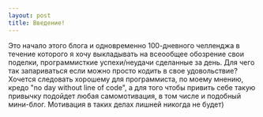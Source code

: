 ```yaml
---
layout: post
title: Введение!
---
```


Это начало этого блога и одновременно 100-дневного челленджа в течение которого я хочу выкладывать на всеообщее обозрение свои поделки, программисткие успехи/неудачи сделанные за день. Для чего так запариваться если можно просто кодить в свое удовольствие? Хочется следовать хорошему для программиста, по моему мнению, кредо "no day without line of code", а для того чтобы привить себе такую привычку подойдет любая самомотивация, в том числе и подобный мини-блог. Мотивация в таких делах лишней никогда не будет)

